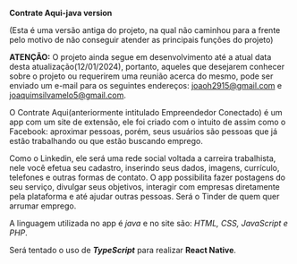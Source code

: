 **Contrate Aqui-java version**

(Esta é uma versão antiga do projeto, na qual não caminhou para a frente pelo motivo de não conseguir atender as principais funções do projeto)

**ATENÇÃO:** O projeto ainda segue em desenvolvimento até a atual data desta atualização(12/01/2024), portanto, aqueles que desejarem conhecer sobre o projeto ou requerirem uma reunião acerca do mesmo, pode ser enviado um e-mail para os seguintes endereços: joaoh2915@gmail.com e joaquimsilvamelo5@gmail.com.

O Contrate Aqui(anteriormente intitulado Empreendedor Conectado) é um app com um site de extensão, ele foi criado com o intuito de assim como o Facebook: aproximar pessoas, porém, seus usuários são pessoas que já estão trabalhando ou que estão buscando emprego.

Como o Linkedin, ele será uma rede social voltada a carreira trabalhista, nele você efetua seu cadastro, inserindo seus dados, imagens, currículo, telefones e outras formas de contato. O app possibilita fazer postagens do seu serviço, divulgar seus objetivos, interagir com empresas diretamente pela plataforma e até ajudar outras pessoas. Será o Tinder de quem quer arrumar emprego.

A linguagem utilizada no app é *java* e no site são: *HTML, CSS, JavaScript e PHP*.

Será tentado o uso de ***TypeScript*** para realizar **React Native**.
